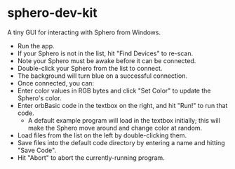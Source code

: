sphero-dev-kit
==============

A tiny GUI for interacting with Sphero from Windows.

 * Run the app.
 * If your Sphero is not in the list, hit "Find Devices" to re-scan.
  * Note your Sphero must be awake before it can be connected.
 * Double-click your Sphero from the list to connect.
 * The background will turn blue on a successful connection.
 * Once connected, you can:
  * Enter color values in RGB bytes and click "Set Color" to update the Sphero's color.
  * Enter orbBasic code in the textbox on the right, and hit "Run!" to run that code.
    * A default example program will load in the textbox initially; this will make the Sphero move around and change color at random.
  * Load files from the list on the left by double-clicking them.
  * Save files into the default code directory by entering a name and hitting "Save Code".
  * Hit "Abort" to abort the currently-running program.
